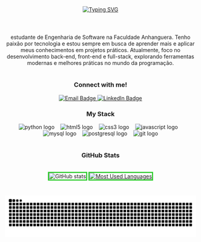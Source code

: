 <div align="center">
  <a href="https://git.io/typing-svg">
    <img src="https://readme-typing-svg.demolab.com?font=Fira+Code&weight=500&size=22&pause=1000&color=32CD32&center=true&vCenter=true&random=false&width=524&lines=%E2%8A%B9+Welcome+to+my+profile!+%CB%99%E1%B5%95%CB%99+%E2%8A%B9+" alt="Typing SVG">
  </a>
</div>

<img align="center" alt="" src="./">

#

<p align="center">estudante de Engenharia de Software na Faculdade Anhanguera. Tenho paixão por tecnologia e estou sempre em busca de aprender mais e aplicar meus conhecimentos em projetos práticos. Atualmente, foco no desenvolvimento back-end, front-end e full-stack, explorando ferramentas modernas e melhores práticas no mundo da programação.</p>

#

<div align="center">
  <h3>Connect with me!</h3>
  <p>
    <a href="mailto:meduardacardoso.121@gmail.com">
      <img src="https://img.shields.io/badge/-Email-000?style=for-the-badge&logo=microsoft-outlook&logoColor=32CD32&color:FFF" alt="Email Badge"/>
    </a>
    <a href="https://www.linkedin.com/in/adrian-kaua/">
      <img src="https://img.shields.io/badge/-LinkedIn-000?style=for-the-badge&logo=linkedin&logoColor=32CD32&color:FFF" alt="LinkedIn Badge"/>
    </a>
  </p>

  <h3>My Stack</h3>
  <div>
    <img src="https://cdn.jsdelivr.net/gh/devicons/devicon/icons/python/python-original.svg" height="25" alt="python logo" />
    <img width="8" />
    <img src="https://cdn.jsdelivr.net/gh/devicons/devicon/icons/html5/html5-original.svg" height="25" alt="html5 logo" />
    <img width="8" />
    <img src="https://cdn.jsdelivr.net/gh/devicons/devicon/icons/css3/css3-original.svg" height="25" alt="css3 logo" />
    <img width="8" />
    <img src="https://cdn.jsdelivr.net/gh/devicons/devicon/icons/javascript/javascript-plain.svg" height="25" alt="javascript logo" />
    <img width="8" />
    <img src="https://cdn.jsdelivr.net/gh/devicons/devicon/icons/mysql/mysql-original.svg" height="25" alt="mysql logo" />
    <img width="8" />
    <img src="https://cdn.jsdelivr.net/gh/devicons/devicon/icons/postgresql/postgresql-original.svg" height="25" alt="postgresql logo" />
    <img width="8" />
    <img src="https://cdn.jsdelivr.net/gh/devicons/devicon/icons/git/git-original.svg" height="25" alt="git logo" />
  </div>

#

<div align="center">
  <h3>GitHub Stats</h3>
  <br>
  <img src="https://github-readme-stats-git-masterrstaa-rickstaa.vercel.app/api?username=AdrianKoll&hide_title=true&show_icons=true&include_all_commits=false&count_private=true&line_height=25&hide=issues&bg_color=000&title_color=32CD32&text_color=FFF&border_radius=3&border_color=32CD32&icon_color=32CD32&theme=jolly" alt="GitHub stats" style="border: 3px solid #32CD32;">

  <a href="https://github.com/mari4souza/github-readme-stats">
    <img src="https://github-readme-stats-git-masterrstaa-rickstaa.vercel.app/api/top-langs/?username=AdrianKoll&line_height=10&card_width=290&layout=compact&hide_title=false&count_private=true&langs_count=4&show_icons=true&title_color=32CD32&hide=html,scss,less&bg_color=000&text_color=8B8B8B&border_radius=3&border_color=32CD32&count_private=true" alt="Most Used Languages" style="border: 3px solid #32CD32;">
  </a>
</div>

#

<div align="center">
  <picture>
    <source media="(prefers-color-scheme: dark)" srcset="https://raw.githubusercontent.com/AdrianKoll/AdrianKoll/output/github-contribution-grid-snake-dark.svg?color_snake=32CD32&color_bg=006400">
    <source media="(prefers-color-scheme: light)" srcset="https://raw.githubusercontent.com/AdrianKoll/AdrianKoll/output/github-contribution-grid-snake.svg?color_snake=32CD32&color_bg=006400">
    <img alt="github contribution grid snake animation" src="https://raw.githubusercontent.com/AdrianKoll/AdrianKoll/output/github-contribution-grid-snake.svg?color_snake=32CD32&color_bg=006400">
  </picture>
</div>
